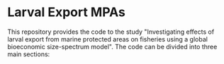 # Larval Export MPAs

This repository provides the code to the study "Investigating effects of larval export from marine protected areas on fisheries using a global bioeconomic size-spectrum model". The code can be divided into three main sections:

